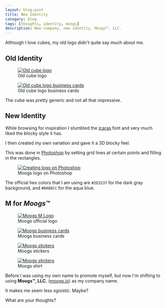 ```yaml
---
layout: blog-post
title: New Identity
category: blog
tags: [thoughts, identity, moogs]
description: New company, new identity. Moogs™, LLC.
---
```

Although I love cubes, my old logo didn't quite say much about me.

## Old Identity

<figure>
  <a href="{{ page.url }}/miguel-mota-cube-logo-high-res.png" target="_blank"><img src="{{ page.url }}/miguel-mota-cube-logo.png" alt="Old cube logo"></a>
	<figcaption>
    Old cube logo
	</figcaption>
</figure>

<figure>
  <a href="{{ page.url }}/miguel-mota-old-cube-logo-business-card-high-res.png" target="_blank"><img src="{{ page.url }}/miguel-mota-old-cube-logo-business-card.png" alt="Old cube logo business cards"></a>
	<figcaption>
	  Old cube logo business cards
	</figcaption>
</figure>

The cube was pretty generic and not all that impressive.

## New Identity

While browsing for inspiration I stumbled the <a href="http://www.dafont.com/icaras.font?text=moogs" target="_blank" rel="nofollow">icaras</a> font and very much liked the blocky style it has.

I then created my own variation and gave it a 3D blocky feel.

This was done in <a href="http://www.photoshop.com/" target="_blank">Photoshop</a> by setting grid lines at certain points and filling in the rectangles.

<figure>
  <a href="{{ page.url }}/miguel-mota-m-logo-photoshop-high-res.jpg" target="_blank"><img src="{{ page.url }}/miguel-mota-m-logo-photoshop.jpg" alt="Creating logo on Photoshop"></a>
	<figcaption>
	  Moogs logo on Photoshop
	</figcaption>
</figure>
The official hex colors that I am using are <code>#2D3237</code> for the dark gray background, and <code>#0088CC</code> for the aqua blue.

## M for *Moogs™*

<figure>
  <a href="{{ page.url }}/miguel-mota-m-logo-3000x3000.png" target="_blank"><img src="{{ page.url }}/miguel-mota-m-logo-500x500.png" alt="Moogs M Logo"></a>
	<figcaption>
	  Moogs official logo
	</figcaption>
</figure>

<figure>
  <a href="{{ page.url }}/miguel-mota-moogs-business-card-high-res.png" target="_blank"><img src="{{ page.url }}/miguel-mota-moogs-business-card.png" alt="Moogs business cards"></a>
	<figcaption>
	  Moogs business cards
	</figcaption>
</figure>

<figure>
  <a href="{{ page.url }}/miguel-mota-moogs-stickers-high-res.jpg" target="_blank"><img src="{{ page.url }}/miguel-mota-moogs-stickers-500.jpg" alt="Moogs stickers"></a>
	<figcaption>
	  Moogs stickers
	</figcaption>
</figure>

<figure>
  <a href="{{ page.url }}/miguel-mota-moogs-shirt-high-res.jpg" target="_blank"><img src="{{ page.url }}/miguel-mota-moogs-shirt-500.jpg" alt="Moogs stickers"></a>
	<figcaption>
	  Moogs shirt
	</figcaption>
</figure>

Before I was using my own name to promote myself, but now I'm shifting to using **Moogs™, LLC.** (<a href="http://moogs.io" target="_blank">moogs.io</a>) as my company name.

It makes me seem less *egoistic*. Maybe?

What are your thoughts?
